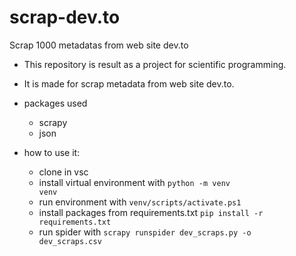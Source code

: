 # scrap-dev.to
Scrap 1000 metadatas from web site dev.to

* This repository is result as a project for scientific programming.
* It is made for scrap metadata from web site dev.to.

* packages used
  * scrapy
  * json

* how to use it:
  * clone in vsc
  * install virtual environment with <code>python -m venv venv</code>
  * run environment with <code>venv/scripts/activate.ps1</code>
  * install packages from requirements.txt <code>pip install -r requirements.txt</code>
  * run spider with <code>scrapy runspider dev_scraps.py -o dev_scraps.csv</code>


